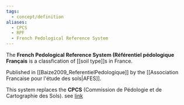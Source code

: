 ```yaml
---
tags:
  - concept/definition
aliases:
  - CPCS
  - RPF
  - French Pedological Reference System
---
```

The **French Pedological Reference System (Référentiel pédologique Français** is a classfication of [[soil type]]s in France.

Published in [[Baize2009_ReferentielPedologique]] by the [[Association Francaise pour l'étude des sols|AFES]].

This system replaces the **CPCS** (Commission de Pédologie et de Cartographie des Sols).
see [link](les-sols-dominants-de-france-metropolitaine_hautedef.pdf)
